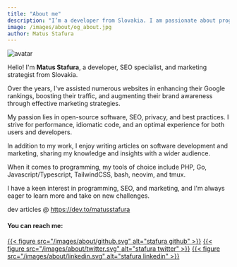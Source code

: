 ```yaml
---
title: "About me"
description: "I’m a developer from Slovakia. I am passionate about programming, marketing, SEO."
image: /images/about/og_about.jpg
author: Matus Stafura
---
```


![avatar](/images/about/avatar.png)

Hello! I'm **Matus Stafura**, a developer, SEO specialist, and marketing strategist from Slovakia. 

Over the years, I've assisted numerous websites in enhancing their Google rankings, boosting their traffic, and augmenting their brand awareness through effective marketing strategies. 

My passion lies in open-source software, SEO, privacy, and best practices. I strive for performance, idiomatic code, and an optimal experience for both users and developers. 

In addition to my work, I enjoy writing articles on software development and marketing, sharing my knowledge and insights with a wider audience.

When it comes to programming, my tools of choice include PHP, Go, Javascript/Typescript, TailwindCSS, bash, neovim, and tmux.

I have a keen interest in programming, SEO, and marketing, and I'm always eager to learn more and take on new challenges.

dev articles @ https://dev.to/matusstafura

#### You can reach me:

[{{< figure src="/images/about/github.svg" alt="stafura github" >}}](https://github.com/matustafura)
[{{< figure src="/images/about/twitter.svg" alt="stafura twitter" >}}](https://twitter.com/matusstafura)
[{{< figure src="/images/about/linkedin.svg" alt="stafura linkedin" >}}](https://www.linkedin.com/in/matus-stafura/)

